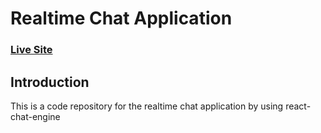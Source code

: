 # Realtime Chat Application

### [Live Site](https://group-chat-app-titan.netlify.app/)


## Introduction
This is a code repository for the realtime chat application by using react-chat-engine
